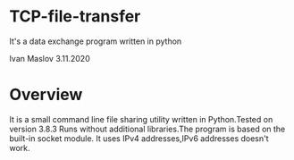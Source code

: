 # TCP-file-transfer
It's a data exchange program written in python

Ivan Maslov 3.11.2020

# Overview
It is a small command line file sharing utility written in Python.Tested on version 3.8.3
Runs without additional libraries.The program is based on the built-in socket module.
It uses IPv4 addresses,IPv6 addresses doesn't work.
